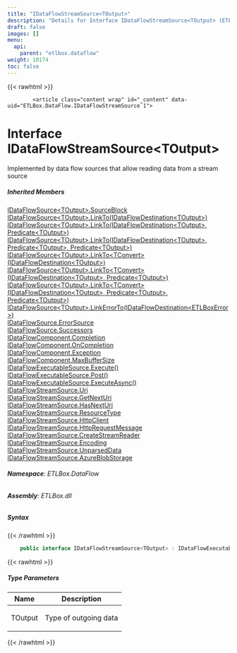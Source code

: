 ```yaml
---
title: "IDataFlowStreamSource<TOutput>"
description: "Details for Interface IDataFlowStreamSource<TOutput> (ETLBox.DataFlow)"
draft: false
images: []
menu:
  api:
    parent: "etlbox.dataflow"
weight: 10174
toc: false
---
```


{{< rawhtml >}}

            <article class="content wrap" id="_content" data-uid="ETLBox.DataFlow.IDataFlowStreamSource`1">
  <h1 id="ETLBox_DataFlow_IDataFlowStreamSource_1" data-uid="ETLBox.DataFlow.IDataFlowStreamSource`1" class="text-break">Interface IDataFlowStreamSource&lt;TOutput&gt;
  </h1>
  <div class="markdown level0 summary"><p>Implemented by data flow sources that allow reading data from a stream source</p>
</div>
  <div class="markdown level0 conceptual"></div>
  <div class="inheritedMembers">
    <h5>Inherited Members</h5>
    <div>
      <a class="xref" href="/api/etlbox.dataflow/idataflowsource-1#ETLBox_DataFlow_IDataFlowSource_1_SourceBlock">IDataFlowSource&lt;TOutput&gt;.SourceBlock</a>
    </div>
    <div>
      <a class="xref" href="/api/etlbox.dataflow/idataflowsource-1#ETLBox_DataFlow_IDataFlowSource_1_LinkTo_ETLBox_DataFlow_IDataFlowDestination__0__">IDataFlowSource&lt;TOutput&gt;.LinkTo(IDataFlowDestination&lt;TOutput&gt;)</a>
    </div>
    <div>
      <a class="xref" href="/api/etlbox.dataflow/idataflowsource-1#ETLBox_DataFlow_IDataFlowSource_1_LinkTo_ETLBox_DataFlow_IDataFlowDestination__0__System_Predicate__0__">IDataFlowSource&lt;TOutput&gt;.LinkTo(IDataFlowDestination&lt;TOutput&gt;, Predicate&lt;TOutput&gt;)</a>
    </div>
    <div>
      <a class="xref" href="/api/etlbox.dataflow/idataflowsource-1#ETLBox_DataFlow_IDataFlowSource_1_LinkTo_ETLBox_DataFlow_IDataFlowDestination__0__System_Predicate__0__System_Predicate__0__">IDataFlowSource&lt;TOutput&gt;.LinkTo(IDataFlowDestination&lt;TOutput&gt;, Predicate&lt;TOutput&gt;, Predicate&lt;TOutput&gt;)</a>
    </div>
    <div>
      <a class="xref" href="/api/etlbox.dataflow/idataflowsource-1#ETLBox_DataFlow_IDataFlowSource_1_LinkTo__1_ETLBox_DataFlow_IDataFlowDestination__0__">IDataFlowSource&lt;TOutput&gt;.LinkTo&lt;TConvert&gt;(IDataFlowDestination&lt;TOutput&gt;)</a>
    </div>
    <div>
      <a class="xref" href="/api/etlbox.dataflow/idataflowsource-1#ETLBox_DataFlow_IDataFlowSource_1_LinkTo__1_ETLBox_DataFlow_IDataFlowDestination__0__System_Predicate__0__">IDataFlowSource&lt;TOutput&gt;.LinkTo&lt;TConvert&gt;(IDataFlowDestination&lt;TOutput&gt;, Predicate&lt;TOutput&gt;)</a>
    </div>
    <div>
      <a class="xref" href="/api/etlbox.dataflow/idataflowsource-1#ETLBox_DataFlow_IDataFlowSource_1_LinkTo__1_ETLBox_DataFlow_IDataFlowDestination__0__System_Predicate__0__System_Predicate__0__">IDataFlowSource&lt;TOutput&gt;.LinkTo&lt;TConvert&gt;(IDataFlowDestination&lt;TOutput&gt;, Predicate&lt;TOutput&gt;, Predicate&lt;TOutput&gt;)</a>
    </div>
    <div>
      <a class="xref" href="/api/etlbox.dataflow/idataflowsource-1#ETLBox_DataFlow_IDataFlowSource_1_LinkErrorTo_ETLBox_DataFlow_IDataFlowDestination_ETLBox_DataFlow_ETLBoxError__">IDataFlowSource&lt;TOutput&gt;.LinkErrorTo(IDataFlowDestination&lt;ETLBoxError&gt;)</a>
    </div>
    <div>
      <a class="xref" href="/api/etlbox.dataflow/idataflowsource#ETLBox_DataFlow_IDataFlowSource_ErrorSource">IDataFlowSource.ErrorSource</a>
    </div>
    <div>
      <a class="xref" href="/api/etlbox.dataflow/idataflowsource#ETLBox_DataFlow_IDataFlowSource_Successors">IDataFlowSource.Successors</a>
    </div>
    <div>
      <a class="xref" href="/api/etlbox.dataflow/idataflowcomponent#ETLBox_DataFlow_IDataFlowComponent_Completion">IDataFlowComponent.Completion</a>
    </div>
    <div>
      <a class="xref" href="/api/etlbox.dataflow/idataflowcomponent#ETLBox_DataFlow_IDataFlowComponent_OnCompletion">IDataFlowComponent.OnCompletion</a>
    </div>
    <div>
      <a class="xref" href="/api/etlbox.dataflow/idataflowcomponent#ETLBox_DataFlow_IDataFlowComponent_Exception">IDataFlowComponent.Exception</a>
    </div>
    <div>
      <a class="xref" href="/api/etlbox.dataflow/idataflowcomponent#ETLBox_DataFlow_IDataFlowComponent_MaxBufferSize">IDataFlowComponent.MaxBufferSize</a>
    </div>
    <div>
      <a class="xref" href="/api/etlbox.dataflow/idataflowexecutablesource#ETLBox_DataFlow_IDataFlowExecutableSource_Execute">IDataFlowExecutableSource.Execute()</a>
    </div>
    <div>
      <a class="xref" href="/api/etlbox.dataflow/idataflowexecutablesource#ETLBox_DataFlow_IDataFlowExecutableSource_Post">IDataFlowExecutableSource.Post()</a>
    </div>
    <div>
      <a class="xref" href="/api/etlbox.dataflow/idataflowexecutablesource#ETLBox_DataFlow_IDataFlowExecutableSource_ExecuteAsync">IDataFlowExecutableSource.ExecuteAsync()</a>
    </div>
    <div>
      <a class="xref" href="/api/etlbox.dataflow/idataflowstreamsource#ETLBox_DataFlow_IDataFlowStreamSource_Uri">IDataFlowStreamSource.Uri</a>
    </div>
    <div>
      <a class="xref" href="/api/etlbox.dataflow/idataflowstreamsource#ETLBox_DataFlow_IDataFlowStreamSource_GetNextUri">IDataFlowStreamSource.GetNextUri</a>
    </div>
    <div>
      <a class="xref" href="/api/etlbox.dataflow/idataflowstreamsource#ETLBox_DataFlow_IDataFlowStreamSource_HasNextUri">IDataFlowStreamSource.HasNextUri</a>
    </div>
    <div>
      <a class="xref" href="/api/etlbox.dataflow/idataflowstreamsource#ETLBox_DataFlow_IDataFlowStreamSource_ResourceType">IDataFlowStreamSource.ResourceType</a>
    </div>
    <div>
      <a class="xref" href="/api/etlbox.dataflow/idataflowstreamsource#ETLBox_DataFlow_IDataFlowStreamSource_HttpClient">IDataFlowStreamSource.HttpClient</a>
    </div>
    <div>
      <a class="xref" href="/api/etlbox.dataflow/idataflowstreamsource#ETLBox_DataFlow_IDataFlowStreamSource_HttpRequestMessage">IDataFlowStreamSource.HttpRequestMessage</a>
    </div>
    <div>
      <a class="xref" href="/api/etlbox.dataflow/idataflowstreamsource#ETLBox_DataFlow_IDataFlowStreamSource_CreateStreamReader">IDataFlowStreamSource.CreateStreamReader</a>
    </div>
    <div>
      <a class="xref" href="/api/etlbox.dataflow/idataflowstreamsource#ETLBox_DataFlow_IDataFlowStreamSource_Encoding">IDataFlowStreamSource.Encoding</a>
    </div>
    <div>
      <a class="xref" href="/api/etlbox.dataflow/idataflowstreamsource#ETLBox_DataFlow_IDataFlowStreamSource_UnparsedData">IDataFlowStreamSource.UnparsedData</a>
    </div>
    <div>
      <a class="xref" href="/api/etlbox.dataflow/idataflowstreamsource#ETLBox_DataFlow_IDataFlowStreamSource_AzureBlobStorage">IDataFlowStreamSource.AzureBlobStorage</a>
    </div>
  </div>
<h6><strong>Namespace</strong>: ETLBox.DataFlow</h6>
  <h6><strong>Assembly</strong>: ETLBox.dll</h6>
  <h5 id="ETLBox_DataFlow_IDataFlowStreamSource_1_syntax">Syntax</h5>
{{< /rawhtml >}}

```C#
    public interface IDataFlowStreamSource<TOutput> : IDataFlowExecutableSource<TOutput>, IDataFlowSource<TOutput>, IDataFlowSource, IDataFlowComponent, IDataFlowExecutableSource, IDataFlowStreamSource
```

{{< rawhtml >}}
  <h5 class="typeParameters">Type Parameters</h5>
  <table class="table table-bordered table-striped table-condensed">
    <thead>
      <tr>
        <th>Name</th>
        <th>Description</th>
      </tr>
    </thead>
    <tbody>
      <tr>
        <td><span class="parametername">TOutput</span></td>
        <td><p>Type of outgoing data</p>
</td>
      </tr>
    </tbody>
  </table>

{{< /rawhtml >}}
